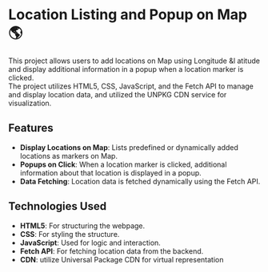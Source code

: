 # Location Listing and Popup on Map🌎

This project allows users to add locations on  Map using Longitude &l atitude and display additional information in a popup when a location marker is clicked.   
The project utilizes HTML5, CSS, JavaScript, and the Fetch API to manage and display location data, and utilized the UNPKG CDN service for visualization.

## Features

- **Display Locations on Map**: Lists predefined or dynamically added locations as markers on Map.
- **Popups on Click**: When a location marker is clicked, additional information about that location is displayed in a popup.
- **Data Fetching**: Location data is fetched dynamically using the Fetch API.

## Technologies Used

- **HTML5**: For structuring the webpage.
- **CSS**: For styling the structure.
- **JavaScript**: Used for logic and interaction.
- **Fetch API**: For fetching location data from the backend.
- **CDN**: utilize Universal Package CDN for virtual representation



